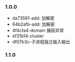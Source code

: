 ### 1.0.0
* da73591-add: 加解密
* 64b2afb-add: 加解密
* 4f4cfa4-domain 捕获异常
* ef31b14-cluster
* df07b3c-子进程独立输入输出

### 1.1.0
